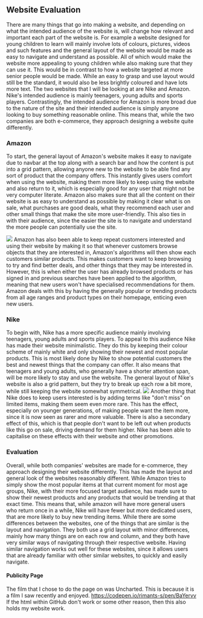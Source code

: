 ﻿## Website Evaluation
There are many things that go into making a website, and depending on what the intended audience of the website is, will change how relevant and important each part of the website is. For example a website designed for young children to learn will mainly involve lots of colours, pictures, videos and such features and the general layout of the website would be made as easy to navigate and understand as possible. All of which would make the website more appealing to young children while also making sure that they can use it. This would be in contrast to how a website targeted at more senior people would be made. While an easy to grasp and use layout would still be the standard, it would also be less brightly coloured and have lots more text.
The two websites that I will be looking at are Nike and Amazon. Nike's intended audience is mainly teenagers, young adults and sports players. Contrastingly, the intended audience for Amazon is more broad due to the nature of the site and their intended audience is simply anyone looking to buy something reasonable online. This means that, while the two companies are both e-commerce, they approach designing a website quite differently. 

### Amazon
To start, the general layout of Amazon's website makes it easy to navigate due to navbar at the top along with a search bar and how the content is put into a grid pattern, allowing anyone new to the website to be able find any sort of product that the company offers. This instantly gives users comfort when using the website, making them more likely to keep using the website and also return to it, which is especially good for any user that might not be very computer literate.
Amazon also makes sure that all the content on their website is as easy to understand as possible by making it clear what is on sale, what purchases are good deals, what they recommend each user and other small things that make the site more user-friendly. This also ties in with their audience, since the easier the site is to navigate and understand the more people can potentially use the site.

![](https://i.ibb.co/J3Sp9VP/Unit-15.png)
Amazon has also been able to keep repeat customers interested and using their website by making it so that whenever customers browse objects that they are interested in, Amazon's algorithms will then show each customers similar products. This makes customers want to keep browsing to try and find better deals, and other things that they may be interested in. However, this is when either the user has already browsed products or has signed in and previous searches have been applied to the algorithm, meaning that new users won't have specialised recommendations for them. Amazon deals with this by having the generally popular or trending products from all age ranges and product types on their homepage, enticing even new users.

### Nike
To begin with, Nike has a more specific audience mainly involving teenagers, young adults and sports players. To appeal to this audience Nike has made their website minimalistic. They do this by keeping their colour scheme of mainly white and only showing their newest and most popular products. This is most likely done by Nike to show potential customers the best and newest things that the company can offer. It also means that teenagers and young adults, who generally have a shorter attention span, will be more likely to stay and use the website. The general layout of Nike's website is also a grid pattern, but they try to break up each row a bit more, while still keeping the website somewhat symmetrical.
![](https://i.ibb.co/mHHKrpx/Unit-15-3.png)
Another thing that Nike does to keep users interested is by adding terms like "don't miss" on limited items, making them seem even more rare. This has the effect, especially on younger generations, of making people want the item more, since it is now seen as rarer and more valuable. There is also a secondary effect of this, which is that people don't want to be left out when products like this go on sale, driving demand for them higher. Nike has been able to capitalise on these effects with their website and other promotions.

### Evaluation
Overall, while both companies' websites are made for e-commerce, they approach designing their website differently. This has made the layout and general look of the websites reasonably different. While Amazon tries to simply show the most popular items at that current moment for most age groups, Nike, with their more focused target audience, has made sure to show their newest products and any products that would be trending at that exact time. This means that, while amazon will have more general users who return once in a while, Nike will have fewer but more dedicated users, that are more likely to buy new trending items.
While there are some differences between the websites, one of the things that are similar is the layout and navigation. They both use a grid layout with minor differences, mainly how many things are on each row and column, and they both have very similar ways of navigating through their respective website. Having similar navigation works out well for these websites, since it allows users that are already familiar with other similar websites, to quickly and easily navigate.

#### Publicity Page
The film that I chose to do the page on was Uncharted. This is because it is a film I saw recently and enjoyed.
https://codepen.io/rimants-s/pen/BaYervv
If the html within GitHub don't work or some other reason, then this also holds my website work.
